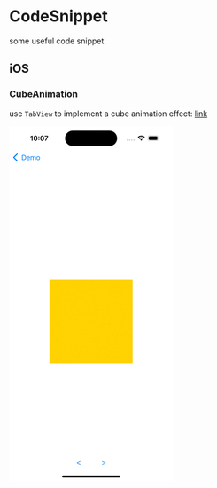 # CodeSnippet
some useful code snippet

## iOS
### CubeAnimation
use `TabView` to implement a cube animation effect: [link](iOS/CubeAnimationView.swift)

![](Resource/cube_animation.gif)